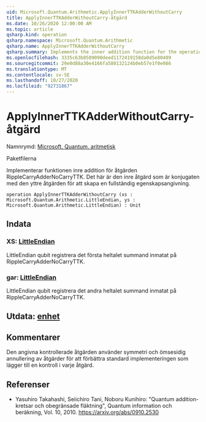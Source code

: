 ```yaml
---
uid: Microsoft.Quantum.Arithmetic.ApplyInnerTTKAdderWithoutCarry
title: ApplyInnerTTKAdderWithoutCarry-åtgärd
ms.date: 10/26/2020 12:00:00 AM
ms.topic: article
qsharp.kind: operation
qsharp.namespace: Microsoft.Quantum.Arithmetic
qsharp.name: ApplyInnerTTKAdderWithoutCarry
qsharp.summary: Implements the inner addition function for the operation RippleCarryAdderNoCarryTTK. This is the inner operation that is conjugated with the outer operation to construct the full adder.
ms.openlocfilehash: 3335c63b8509090deed1172419158da0d5e80409
ms.sourcegitcommit: 29e0d88a30e4166fa580132124b0eb57e1f0e986
ms.translationtype: MT
ms.contentlocale: sv-SE
ms.lasthandoff: 10/27/2020
ms.locfileid: "92731867"
---
```

# <a name="applyinnerttkadderwithoutcarry-operation"></a>ApplyInnerTTKAdderWithoutCarry-åtgärd

Namnrymd: [Microsoft. Quantum. aritmetisk](xref:Microsoft.Quantum.Arithmetic)

Paketfilerna [](https://nuget.org/packages/)


Implementerar funktionen inre addition för åtgärden RippleCarryAdderNoCarryTTK. Det här är den inre åtgärd som är konjugaten med den yttre åtgärden för att skapa en fullständig egenskapsangivning.

```qsharp
operation ApplyInnerTTKAdderWithoutCarry (xs : Microsoft.Quantum.Arithmetic.LittleEndian, ys : Microsoft.Quantum.Arithmetic.LittleEndian) : Unit
```


## <a name="input"></a>Indata

### <a name="xs--littleendian"></a>XS: [LittleEndian](xref:Microsoft.Quantum.Arithmetic.LittleEndian)

LittleEndian qubit registrera det första heltalet summand inmatat på RippleCarryAdderNoCarryTTK.


### <a name="ys--littleendian"></a>gar: [LittleEndian](xref:Microsoft.Quantum.Arithmetic.LittleEndian)

LittleEndian qubit registrera det andra heltalet summand inmatat på RippleCarryAdderNoCarryTTK.



## <a name="output--unit"></a>Utdata: [enhet](xref:microsoft.quantum.lang-ref.unit)



## <a name="remarks"></a>Kommentarer

Den angivna kontrollerade åtgärden använder symmetri och ömsesidig annullering av åtgärder för att förbättra standard implementeringen som lägger till en kontroll i varje åtgärd.

## <a name="references"></a>Referenser

- Yasuhiro Takahashi, Seiichiro Tani, Noboru Kunihiro: "Quantum addition-kretsar och obegränsade fläktning", Quantum information och beräkning, Vol. 10, 2010.
  https://arxiv.org/abs/0910.2530